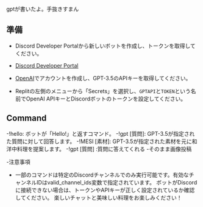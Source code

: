 gptが書いたよ。手抜きすまん
## 準備
   - Discord Developer Portalから新しいボットを作成し、トークンを取得してください。
   - [Discord Developer Portal](https://discord.com/developers/applications)

   - [OpenAI](https://beta.openai.com/signup/)でアカウントを作成し、GPT-3.5のAPIキーを取得してください。

   - Replitの左側のメニューから「Secrets」を選択し、`GPTAPI`と`TOKEN`という名前でOpenAI APIキーとDiscordボットのトークンを設定してください。




## Command
-!hello: ボットが「Hello!」と返すコマンド。
-!gpt [質問]: GPT-3.5が指定された質問に対して回答します。
-!MESI [素材]: GPT-3.5が指定された素材を元に和洋中料理を提案します。
-!gpt [質問] :質問に答えてくれる
-そのまま画像投稿


-注意事項
- 一部のコマンドは特定のDiscordチャンネルでのみ実行可能です。有効なチャンネルIDはvalid_channel_ids変数で指定されています。
ボットがDiscordに接続できない場合は、トークンやAPIキーが正しく設定されているか確認してください。
楽しいチャットと美味しい料理をお楽しみください！
